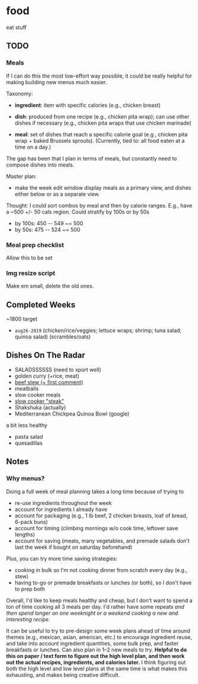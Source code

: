 # food

eat stuff


## TODO

### Meals

If I can do this the most low-effort way possible, it could be really helpful for making
building new menus much easier.

Taxonomy:

- **ingredient**: item with specific calories (e.g., chicken breast)

- **dish**: produced from one recipe (e.g., chicken pita wrap); can use other dishes if
  necessary (e.g., chicken pita wraps that use chicken marinade)

- **meal**: set of dishes that reach a specific calorie goal (e.g., chicken pita wrap +
  baked Brussels sprouts). (Currently, tied to: all food eaten at a time on a day.)

The gap has been that I plan in terms of meals, but constantly need to compose dishes
into meals.

Master plan:
- make the week edit window display meals as a primary view, and dishes either below or
  as a separate view.

Thought: I could sort combos by meal and then by calorie ranges. E.g., have a ~500 +/-
50 cals region. Could stratify by 100s or by 50s

- by 100s: 450 -- 549 ~= 500
- by 50s: 475 -- 524 ~= 500

### Meal prep checklist

Allow this to be set

### Img resize script

Make em small, delete the old ones.


## Completed Weeks

~1800 target

- `aug26-2019` (chicken/rice/veggies; lettuce wraps; shrimp; tuna salad; quinoa salad) (scrambles/oats)


## Dishes On The Radar

- SALADSSSSSS (need to xport well)
- golden curry (+rice, meat)
- [beef stew (+ first comment)](https://www.allrecipes.com/recipe/14685/slow-cooker-beef-stew-i/)
- meatballs
- slow cooker meals
- [slow cooker "steak"](https://www.allrecipes.com/recipe/73124/slow-cooker-salisbury-steak/)
- Shakshuka (actually)
- Mediterranean Chickpea Quinoa Bowl (google)

a bit less healthy
- pasta salad
- quesadillas


## Notes

### Why menus?

Doing a full week of meal planning takes a long time because of trying to
- re-use ingredients throughout the week
- account for ingredients I already have
- account for packaging (e.g., 1 lb beef, 2 chicken breasts, loaf of bread, 6-pack buns)
- account for timing (climbing mornings w/o cook time, leftover save lengths)
- account for saving (meats, many vegetables, and premade salads don't last the week if
  bought on saturday beforehand)

Plus, you can try more time saving strategies:
- cooking in bulk so I'm not cooking dinner from scratch every day (e.g., stew)
- having to-go or premade breakfasts or lunches (or both), so I don't have to prep both

Overall, I'd like to keep meals healthy and cheap, but I don't want to spend a ton of
time cooking all 3 meals per day. I'd rather have some repeats _and then spend longer on
one weeknight or a weekend cooking a new and interesting recipe_.

It can be useful to try to pre-design some week plans ahead of time around themes
(e.g., mexican, asian, american, etc.) to encourage ingredient reuse, and take into
account ingredient quantities, some bulk prep, and faster breakfasts or lunches. Can
also plan in 1–2 new meals to try. **Helpful to do this on paper / text form to figure
out the high level plan, and then work out the actual recipes, ingredients, and calories
later.** I think figuring out both the high level and low level plans at the same time
is what makes this exhausting, and makes being creative difficult.
